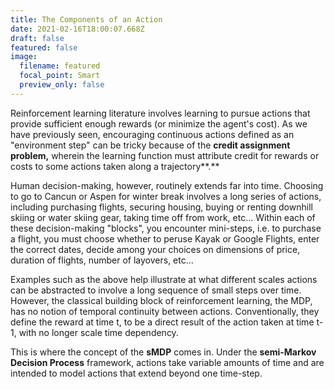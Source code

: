 ```yaml
---
title: The Components of an Action
date: 2021-02-16T18:00:07.668Z
draft: false
featured: false
image:
  filename: featured
  focal_point: Smart
  preview_only: false
---
```

Reinforcement learning literature involves learning to pursue actions that provide sufficient enough rewards (or minimize the agent's cost). As we have previously seen, encouraging continuous actions defined as an "environment step" can be tricky because of the **credit assignment problem,** wherein the learning function must attribute credit for rewards or costs to some actions taken along a trajectory**.** 

Human decision-making, however, routinely extends far into time. Choosing to go to Cancun or Aspen for winter break involves a long series of actions, including purchasing flights, securing housing, buying or renting downhill skiing or water skiing gear, taking time off from work, etc... Within each of these decision-making "blocks", you encounter mini-steps, i.e. to purchase a flight, you must choose whether to peruse Kayak or Google Flights, enter the correct dates, decide among your choices on dimensions of price, duration of flights, number of layovers, etc... 



Examples such as the above help illustrate at what different scales actions can be abstracted to involve a long sequence of small steps over time. However, the classical building block of reinforcement learning, the MDP, has no notion of temporal continuity between actions. Conventionally, they define the reward at time t, to be a direct result of the action taken at time t-1, with no longer scale time dependency.

This is where the concept of the **sMDP** comes in. Under the **semi-Markov Decision Process** framework, actions take variable amounts of time and are intended to model actions that extend beyond one time-step.